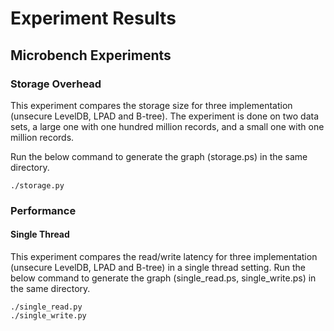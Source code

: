 # Experiment Results


## Microbench Experiments


### Storage Overhead

This experiment compares the storage size for three implementation (unsecure LevelDB, LPAD and B-tree). The experiment is done on two data sets, a large one with one hundred  million records, and a small one with one million records.

Run the below command to generate the graph (storage.ps) in the same directory.
```
./storage.py
```

### Performance

#### Single Thread

This experiment compares the read/write latency for three implementation (unsecure LevelDB, LPAD and B-tree) in a single thread setting. 
Run the below command to generate the graph (single_read.ps, single_write.ps) in the same directory.
```
./single_read.py
./single_write.py
```

